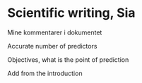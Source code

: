 # Scientific writing, Sia
Mine kommentarer i dokumentet

Accurate number  of predictors

Objectives, what is the point of prediction

Add from the introduction

<!-- #service -->

<!-- {BearID:2F4CA492-F637-4CC8-9D8D-6C67361F2942-15756-0000130BED3A36C1} -->

